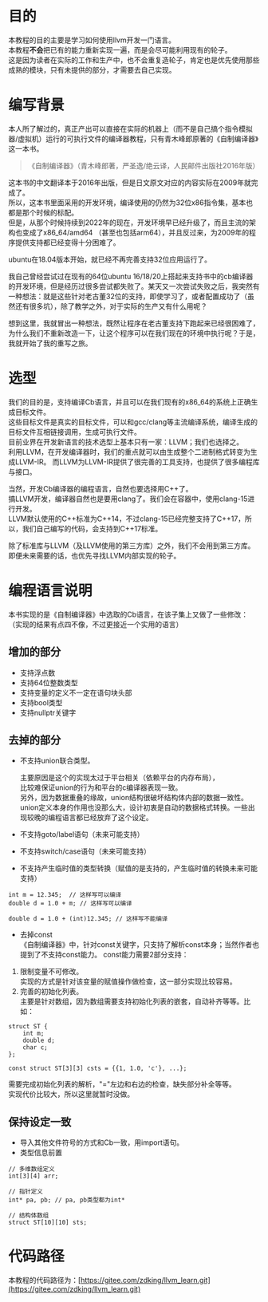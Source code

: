 
# 目的

本教程的目的主要是学习如何使用llvm开发一门语言。  
本教程**不会**把已有的能力重新实现一遍，而是会尽可能利用现有的轮子。  
这是因为读者在实际的工作和生产中，也不会重复造轮子，肯定也是优先使用那些成熟的模块，只有未提供的部分，才需要去自己实现。  

# 编写背景  

本人所了解过的，真正产出可以直接在实际的机器上（而不是自己搞个指令模拟器/虚拟机）运行的可执行文件的编译器教程，只有青木峰郎原著的《自制编译器》这一本书。

> 《自制编译器》（青木峰郎著，严圣逸/绝云译，人民邮件出版社2016年版）

这本书的中文翻译本于2016年出版，但是日文原文对应的内容实际在2009年就完成了。  
所以，这本书里面采用的开发环境，编译使用的仍然为32位x86指令集，基本也都是那个时候的标配。  
但是，从那个时候持续到2022年的现在，开发环境早已经升级了，而且主流的架构也变成了x86_64/amd64 （甚至也包括arm64），并且反过来，为2009年的程序提供支持都已经变得十分困难了。

ubuntu在18.04版本开始，就已经不再完善支持32位应用运行了。  

我自己曾经尝试过在现有的64位ubuntu 16/18/20上搭起来支持书中的cb编译器的开发环境，但是经历过很多尝试都失败了。某天又一次尝试失败之后，我突然有一种想法：就是这些针对老古董32位的支持，即使学习了，或者配置成功了（虽然还有很多坑），除了教学之外，对于实际的生产又有什么用呢？

想到这里，我就冒出一种想法，既然让程序在老古董支持下跑起来已经很困难了，为什么我们不重新改造一下，让这个程序可以在我们现在的环境中执行呢？于是，我就开始了我的重写之旅。

# 选型

我们的目的是，支持编译Cb语言，并且可以在我们现有的x86_64的系统上正确生成目标文件。  
这些目标文件是真实的目标文件，可以和gcc/clang等主流编译系统，编译生成的目标文件互相链接调用，生成可执行文件。  
目前业界在开发新语言的技术选型上基本只有一家：LLVM；我们也选择之。  
利用LLVM，在开发编译器时，我们的重点就可以由生成整个二进制格式转变为生成LLVM-IR。
而LLVM为LLVM-IR提供了很完善的工具支持，也提供了很多编程库与接口。  

当然，开发Cb编译器的编程语言，自然也要选择用C++了。  
搞LLVM开发，编译器自然也是要用clang了。我们会在容器中，使用clang-15进行开发。  
LLVM默认使用的C++标准为C++14，不过clang-15已经完整支持了C++17，所以，我们自己编写的代码，会支持到C++17标准。  

除了标准库与LLVM（及LLVM使用的第三方库）之外，我们不会用到第三方库。即便未来需要的话，也优先寻找LLVM内部实现的轮子。  

# 编程语言说明

本书实现的是《自制编译器》中选取的Cb语言，在该子集上又做了一些修改：
（实现的结果有点四不像，不过更接近一个实用的语言）

## 增加的部分  

- 支持浮点数
- 支持64位整数类型
- 支持变量的定义不一定在语句块头部
- 支持bool类型
- 支持nullptr关键字

## 去掉的部分  

- 不支持union联合类型。  

  主要原因是这个的实现太过于平台相关（依赖平台的内存布局），  
  比较难保证union的行为和平台的c编译器表现一致。  
  另外，因为数据重叠的缘故，union结构很破坏结构体内部的数据一致性。  
  union定义本身的作用也没那么大，设计初衷是自动的数据格式转换。一些出现较晚的编程语言都已经放弃了这个设定。  

- 不支持goto/label语句（未来可能支持）  
- 不支持switch/case语句（未来可能支持）  
- 不支持产生临时值的类型转换（赋值的是支持的，产生临时值的转换未来可能支持）  

```
int m = 12.345;  // 这样写可以编译
double d = 1.0 + m; // 这样写可以编译

double d = 1.0 + (int)12.345; // 这样写不能编译
```

- 去掉const  
  《自制编译器》中，针对const关键字，只支持了解析const本身；当然作者也提到了不支持const能力。
  const能力需要2部分支持：
1. 限制变量不可修改。  
   实现的方式是针对该变量的赋值操作做检查，这一部分实现比较容易。  
2. 完善的初始化列表。  
   主要是针对数组，因为数组需要支持初始化列表的嵌套，自动补齐等等。比如：
```
struct ST {
    int m;
    double d;
    char c;
};

const struct ST[3][3] csts = {{1, 1.0, 'c'}, ...};
```
   需要完成初始化列表的解析，"="左边和右边的检查，缺失部分补全等等。  
   实现代价比较大，所以这里就暂时没做。  

## 保持设定一致

- 导入其他文件符号的方式和Cb一致，用import语句。  
- 类型信息前置
```
// 多维数组定义
int[3][4] arr;

// 指针定义
int* pa, pb; // pa, pb类型都为int*

// 结构体数组
struct ST[10][10] sts; 
```

# 代码路径

本教程的代码路径为：[https://gitee.com/zdking/llvm_learn.git](https://gitee.com/zdking/llvm_learn.git)  
